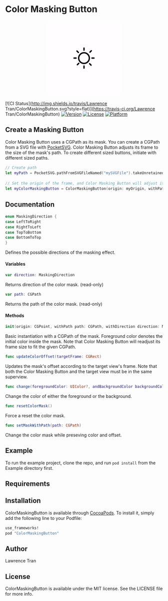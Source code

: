 # Color Masking Button

<p align="center">
<img src="/Assets/preview.gif" />
</p>

[![CI Status](http://img.shields.io/travis/Lawrence Tran/ColorMaskingButton.svg?style=flat)](https://travis-ci.org/Lawrence Tran/ColorMaskingButton)
[![Version](https://img.shields.io/cocoapods/v/ColorMaskingButton.svg?style=flat)](http://cocoapods.org/pods/ColorMaskingButton)
[![License](https://img.shields.io/cocoapods/l/ColorMaskingButton.svg?style=flat)](http://cocoapods.org/pods/ColorMaskingButton)
[![Platform](https://img.shields.io/cocoapods/p/ColorMaskingButton.svg?style=flat)](http://cocoapods.org/pods/ColorMaskingButton)

## Create a Masking Button

Color Masking Button uses a CGPath as its mask. You can create a CGPath from a SVG file with [PocketSVG](https://github.com/arielelkin/PocketSVG). Color Masking Button adjusts its frame to the size of the mask's path. To create different sized buttons, initiate with different sized paths.

```swift
// Create path
let myPath = PocketSVG.pathFromSVGFileNamed("mySVGFile").takeUnretainedValue()

// Set the origin of the frame, and Color Masking Button will adjust its frame
let myColorMaskingButton = ColorMaskingButton(origin: myOrigin, withPath: myPath, withDirection: .LeftToRight, withForegroundColor: color1, withBackgroundColor: color2)
```

## Documentation

```swift
enum MaskingDirection {
case LeftToRight
case RightToLeft
case TopToBottom
case BottomToTop
}
```
Defines the possible directions of the masking effect.

#### Variables

```swift
var direction: MaskingDirection
```
Returns direction of the color mask. (read-only)

```swift
var path: CGPath
```
Returns the path of the color mask. (read-only)

#### Methods

```swift
init(origin: CGPoint, withPath path: CGPath, withDirection direction: MaskingDirection, withForegroundColor foregroundColor: UIColor, withBackgroundColor backgroundColor: UIColor)
```
Basic instantiation with a CGPath of the mask. Foreground color denotes the initial color inside the mask. Note that Color Masking Button will readjust its frame size to fit the given CGPath. 

```swift
func updateColorOffset(targetFrame: CGRect)
```
Updates the mask's offset according to the target view's frame. Note that both the Color Masking Button and the target view must be in the same superview.

```swift
func change(foregroundColor: UIColor?, andBackgroundColor backgroundColor: UIColor?)
```
Change the color of either the foreground or the background.

```swift
func resetColorMask()
```
Force a reset the color mask.

```swift
func setMaskWithPath(path: CGPath)
```
Change the color mask while preseving color and offset.

## Example

To run the example project, clone the repo, and run `pod install` from the Example directory first.

## Requirements

## Installation

ColorMaskingButton is available through [CocoaPods](http://cocoapods.org). To install
it, simply add the following line to your Podfile:

```ruby
use_frameworks!
pod "ColorMaskingButton"
```

## Author

Lawrence Tran

## License

ColorMaskingButton is available under the MIT license. See the LICENSE file for more info.
